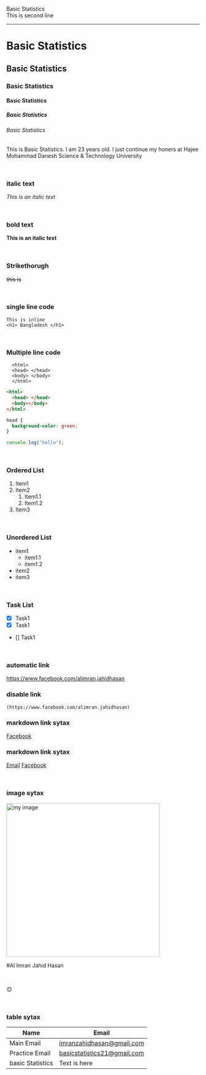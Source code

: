 <!--markdown tutorial-->

Basic Statistics<br/>
This is second line

---

# Basic Statistics

## Basic Statistics

### Basic Statistics

#### Basic Statistics

##### Basic Statistics

###### Basic Statistics

<p>This is Basic Statistics. I am 23 years old. I just continue my honers at Hajee Mohammad Danesh Science & Technology University</p>

<br/>

### italic text

_This is an italic text_

<br/>

### bold text

**This is an italic text**

<br/>

### Strikethorugh

~~this is~~

<br/>

### single line code

`This is inline`  
`<h1> Bangladesh </h1>`

<br/>

### Multiple line code

```
  <html>
  <head> </head>
  <body> </body>
  </html>
```

```html
<html>
  <head> </head>
  <body></body>
</html>
```

```css
head {
  background-color: green;
}
```

```javascript
console.log("hello");
```

<br/>

### Ordered List

1. Item1
2. Item2
   1. Item1.1
   2. Item1.2
3. Item3

<br/>

### Unordered List

- item1
  - item1.1
  - item1.2
- item2
- item3

<br/>

### Task List

- [x] Task1
- [x] Task1
- [] Task1

<br/>

### automatic link

https://www.facebook.com/alimran.jahidhasan

### disable link

`(https://www.facebook.com/alimran.jahidhasan)`

### markdown link sytax

[Facebook](https://www.facebook.com/alimran.jahidhasan)

### markdown link sytax

[Email][Email-link]
[Facebook][Facebook-link]

<br/>

### image sytax

<!-- ![profile](./Image/Al Imran Jahid Hasasn.jpg) -->
<img src="./Image/Al Imran Jahid Hasan.jpg" width="400" title="my image"/>

#Al Imran Jahid Hasan

<br/>

😊

<br/>

### table sytax

| Name         | Email                  |
| ------------ | ---------------------- |
| Main Email | imranzahidhasan@gmail.com           |
| Practice Email | basicstatistics21@gmail.com |
| basic Statistics | Text is here           |

<!-- all link is here -->

[Email-link]: https://mail.google.com/mail/basicstatistics21@gmail.com
[Facebook-link]: https://www.facebook.com/alimran.jahidhasan


